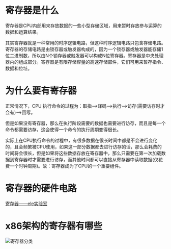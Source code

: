 # 寄存器是什么
寄存器是CPU内部用来存放数据的一些小型存储区域，用来暂时存放参与运算的数据和运算结果。

其实寄存器就是一种常用的时序逻辑电路，但这种时序逻辑电路只包含存储电路。寄存器的存储电路是由锁存器或触发器构成的，因为一个锁存器或触发器能存储1位二进制数，所以由N个锁存器或触发器可以构成N位寄存器。寄存器是中央处理器内的组成部分。寄存器是有限存储容量的高速存储部件，它们可用来暂存指令、数据和位址。
# 为什么要有寄存器
正常情况下，CPU 执行命令的过程为：取指——>译码——>执行——>访存(需要访存时才会有)——>回写。

但是如果没有寄存器，那么在执行阶段需要的数据也需要进行访存，而且是每一个命令都需要访存，这会使得一个命令的执行周期变得很长。

实际上在CPU执行命令的过程中，有很多数据在很长时间中都是不会进行变化的，且会频繁被CPU使用，如果这一部分数据都去进行访存的话，那么会耗费的时间将会很长，但是如果将这些数据存放在寄存器中，那么只需要在第一次加载数据到寄存器时才需要进行访存，而其他时间都可以直接从寄存器中读取数据(仅花费一个时钟周期)。故：寄存器成为了CPU的一个重要组件。
# 寄存器的硬件电路
[寄存器——ele实验室](https://www.bilibili.com/video/BV1wi4y157D3?p=5)
# x86架构的寄存器有哪些
![寄存器分类](README.assets/register.excalidraw.svg)
